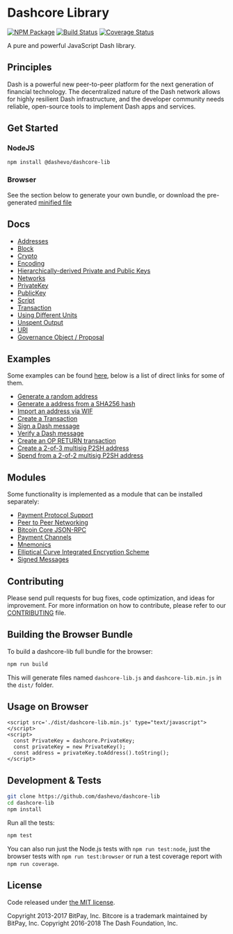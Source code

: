 Dashcore Library
================

[![NPM Package](https://img.shields.io/npm/v/@dashevo/dashcore-lib.svg?style=flat-square)](https://www.npmjs.org/package/@dashevo/dashcore-lib)
[![Build Status](https://img.shields.io/travis/dashevo/dashcore-lib.svg?branch=master&style=flat-square)](https://travis-ci.org/dashevo/dashcore-lib)
[![Coverage Status](https://img.shields.io/coveralls/dashevo/dashcore-lib.svg?style=flat-square)](https://coveralls.io/github/dashevo/dashcore-lib?branch=master)

A pure and powerful JavaScript Dash library.

## Principles

Dash is a powerful new peer-to-peer platform for the next generation of financial technology. The decentralized nature of the Dash network allows for highly resilient Dash infrastructure, and the developer community needs reliable, open-source tools to implement Dash apps and services.

## Get Started
### NodeJS
```
npm install @dashevo/dashcore-lib
```

### Browser

See the section below to generate your own bundle, or download the pre-generated [minified file](dist/dashcore-lib.min.js)


## Docs

* [Addresses](docs/address.md)
* [Block](docs/block.md)
* [Crypto](docs/crypto.md)
* [Encoding](docs/encoding.md)
* [Hierarchically-derived Private and Public Keys](docs/hierarchical.md)
* [Networks](docs/networks.md)
* [PrivateKey](docs/privatekey.md)
* [PublicKey](docs/publickey.md)
* [Script](docs/script.md)
* [Transaction](docs/transaction.md)
* [Using Different Units](docs/unit.md)
* [Unspent Output](docs/upspentoutput.md)
* [URI](docs/uri.md)
* [Governance Object / Proposal](docs/govobject/govobject.md)

## Examples

Some examples can be found [here](docs/examples.md), below is a list of direct links for some of them.


* [Generate a random address](docs/examples.md#generate-a-random-address)
* [Generate a address from a SHA256 hash](docs/examples.md#generate-a-address-from-a-sha256-hash)
* [Import an address via WIF](docs/examples.md#import-an-address-via-wif)
* [Create a Transaction](docs/examples.md#create-a-transaction)
* [Sign a Dash message](docs/examples.md#sign-a-bitcoin-message)
* [Verify a Dash message](docs/examples.md#verify-a-bitcoin-message)
* [Create an OP RETURN transaction](docs/examples.md#create-an-op-return-transaction)
* [Create a 2-of-3 multisig P2SH address](docs/examples.md#create-a-2-of-3-multisig-p2sh-address)
* [Spend from a 2-of-2 multisig P2SH address](docs/examples.md#spend-from-a-2-of-2-multisig-p2sh-address)

## Modules

Some functionality is implemented as a module that can be installed separately:

* [Payment Protocol Support](https://github.com/dashevo/dashcore-payment-protocol)
* [Peer to Peer Networking](https://github.com/dashevo/dashcore-p2p)
* [Bitcoin Core JSON-RPC](https://github.com/dashevo/dashd-rpc)
* [Payment Channels](https://github.com/dashevo/dashcore-channel)
* [Mnemonics](https://github.com/dashevo/dashcore-mnemonic)
* [Elliptical Curve Integrated Encryption Scheme](https://github.com/dashevo/bitcore-ecies-dash)
* [Signed Messages](https://github.com/dashevo/bitcore-message-dash)

## Contributing

Please send pull requests for bug fixes, code optimization, and ideas for improvement. For more information on how to contribute, please refer to our [CONTRIBUTING](https://github.com/dashevo/dashcore-lib/blob/master/CONTRIBUTING.md) file.

## Building the Browser Bundle

To build a dashcore-lib full bundle for the browser:

```sh
npm run build
```

This will generate files named `dashcore-lib.js` and `dashcore-lib.min.js` in the `dist/` folder.

## Usage on Browser

```
<script src='./dist/dashcore-lib.min.js' type="text/javascript"></script>
<script>
  const PrivateKey = dashcore.PrivateKey;
  const privateKey = new PrivateKey();
  const address = privateKey.toAddress().toString();
</script>
```

## Development & Tests

```sh
git clone https://github.com/dashevo/dashcore-lib
cd dashcore-lib
npm install
```

Run all the tests:

```sh
npm test
```

You can also run just the Node.js tests with `npm run test:node`, just the browser tests with `npm run test:browser`
or run a test coverage report with `npm run coverage`.

## License

Code released under [the MIT license](LICENSE).

Copyright 2013-2017 BitPay, Inc. Bitcore is a trademark maintained by BitPay, Inc.
Copyright 2016-2018 The Dash Foundation, Inc.
